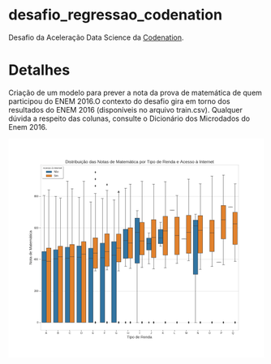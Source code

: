 # desafio_regressao_codenation
Desafio da Aceleração Data Science da [Codenation](https://www.codenation.dev/).

# Detalhes
Criação de um modelo para prever a nota da prova de matemática de quem participou do ENEM 2016.O contexto do desafio gira em torno dos resultados do ENEM 2016 (disponíveis no arquivo train.csv). Qualquer dúvida a respeito das colunas, consulte o Dicionário dos Microdados do Enem 2016.

![](fig.png)

